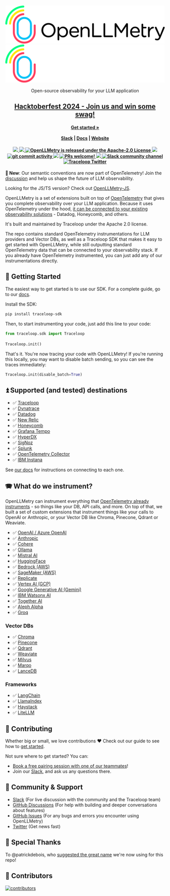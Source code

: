 <p align="center">
<a href="https://www.traceloop.com/openllmetry#gh-light-mode-only">
<img width="600" src="https://raw.githubusercontent.com/traceloop/openllmetry/main/img/logo-light.png">
</a>
<a href="https://www.traceloop.com/openllmetry#gh-dark-mode-only">
<img width="600" src="https://raw.githubusercontent.com/traceloop/openllmetry/main/img/logo-dark.png">
</a>
</p>
<p align="center">
  <p align="center">Open-source observability for your LLM application</p>
</p>
<h2 align="center">
  <a href="https://www.traceloop.com/devfest-ai-2024">Hacktoberfest 2024 - Join us and win some swag!</a>
</h2>
<h4 align="center">
    <a href="https://traceloop.com/docs/openllmetry/getting-started-python"><strong>Get started »</strong></a>
    <br />
    <br />
  <a href="https://traceloop.com/slack">Slack</a> |
  <a href="https://traceloop.com/docs/openllmetry/introduction">Docs</a> |
  <a href="https://www.traceloop.com/openllmetry">Website</a>
</h4>

<h4 align="center">
  <a href="https://github.com/traceloop/openllmetry/releases">
    <img src="https://img.shields.io/github/release/traceloop/openllmetry">
  </a>
  <a href="https://pepy.tech/project/opentelemetry-instrumentation-openai">
  <img src="https://static.pepy.tech/badge/opentelemetry-instrumentation-openai/month">
  </a>
   <a href="https://github.com/traceloop/openllmetry/blob/main/LICENSE">
    <img src="https://img.shields.io/badge/license-Apache 2.0-blue.svg" alt="OpenLLMetry is released under the Apache-2.0 License">
  </a>
  <a href="https://github.com/traceloop/openllmetry/actions/workflows/ci.yml">
  <img src="https://github.com/traceloop/openllmetry/actions/workflows/ci.yml/badge.svg">
  </a>
  <a href="https://github.com/traceloop/openllmetry/issues">
    <img src="https://img.shields.io/github/commit-activity/m/traceloop/openllmetry" alt="git commit activity" />
  </a>
  <a href="https://www.ycombinator.com/companies/traceloop"><img src="https://img.shields.io/website?color=%23f26522&down_message=Y%20Combinator&label=Backed&logo=ycombinator&style=flat-square&up_message=Y%20Combinator&url=https%3A%2F%2Fwww.ycombinator.com"></a>
  <a href="https://github.com/traceloop/openllmetry/blob/main/CONTRIBUTING.md">
    <img src="https://img.shields.io/badge/PRs-Welcome-brightgreen" alt="PRs welcome!" />
  </a>
  <a href="https://wiki.mutable.ai/traceloop/openllmetry">
    <img src="https://img.shields.io/badge/Auto_Wiki-Mutable.ai-blue" />
  </a>
  <a href="https://traceloop.com/slack">
    <img src="https://img.shields.io/badge/chat-on%20Slack-blueviolet" alt="Slack community channel" />
  </a>
  <a href="https://twitter.com/traceloopdev">
    <img src="https://img.shields.io/badge/follow-%40traceloopdev-1DA1F2?logo=twitter&style=social" alt="Traceloop Twitter" />
  </a>
</h4>

**🎉 New**:
Our semantic conventions are now part of OpenTelemetry! Join the [discussion](https://github.com/open-telemetry/community/blob/1c71595874e5d125ca92ec3b0e948c4325161c8a/projects/llm-semconv.md) and help us shape the future of LLM observability.

Looking for the JS/TS version? Check out [OpenLLMetry-JS](https://github.com/traceloop/openllmetry-js).

OpenLLMetry is a set of extensions built on top of [OpenTelemetry](https://opentelemetry.io/) that gives you complete observability over your LLM application. Because it uses OpenTelemetry under the hood, [it can be connected to your existing observability solutions](https://www.traceloop.com/docs/openllmetry/integrations/introduction) - Datadog, Honeycomb, and others.

It's built and maintained by Traceloop under the Apache 2.0 license.

The repo contains standard OpenTelemetry instrumentations for LLM providers and Vector DBs, as well as a Traceloop SDK that makes it easy to get started with OpenLLMetry, while still outputting standard OpenTelemetry data that can be connected to your observability stack.
If you already have OpenTelemetry instrumented, you can just add any of our instrumentations directly.

## 🚀 Getting Started

The easiest way to get started is to use our SDK.
For a complete guide, go to our [docs](https://traceloop.com/docs/openllmetry/getting-started-python).

Install the SDK:

```bash
pip install traceloop-sdk
```

Then, to start instrumenting your code, just add this line to your code:

```python
from traceloop.sdk import Traceloop

Traceloop.init()
```

That's it. You're now tracing your code with OpenLLMetry!
If you're running this locally, you may want to disable batch sending, so you can see the traces immediately:

```python
Traceloop.init(disable_batch=True)
```

## ⏫ Supported (and tested) destinations

- ✅ [Traceloop](https://www.traceloop.com/docs/openllmetry/integrations/traceloop)
- ✅ [Dynatrace](https://www.traceloop.com/docs/openllmetry/integrations/dynatrace)
- ✅ [Datadog](https://www.traceloop.com/docs/openllmetry/integrations/datadog)
- ✅ [New Relic](https://www.traceloop.com/docs/openllmetry/integrations/newrelic)
- ✅ [Honeycomb](https://www.traceloop.com/docs/openllmetry/integrations/honeycomb)
- ✅ [Grafana Tempo](https://www.traceloop.com/docs/openllmetry/integrations/grafana)
- ✅ [HyperDX](https://www.traceloop.com/docs/openllmetry/integrations/hyperdx)
- ✅ [SigNoz](https://www.traceloop.com/docs/openllmetry/integrations/signoz)
- ✅ [Splunk](https://www.traceloop.com/docs/openllmetry/integrations/splunk)
- ✅ [OpenTelemetry Collector](https://www.traceloop.com/docs/openllmetry/integrations/otel-collector)
- ✅ [IBM Instana](https://www.traceloop.com/docs/openllmetry/integrations/instana)

See [our docs](https://traceloop.com/docs/openllmetry/integrations/exporting) for instructions on connecting to each one.

## 🪗 What do we instrument?

OpenLLMetry can instrument everything that [OpenTelemetry already instruments](https://github.com/open-telemetry/opentelemetry-python-contrib/tree/main/instrumentation) - so things like your DB, API calls, and more. On top of that, we built a set of custom extensions that instrument things like your calls to OpenAI or Anthropic, or your Vector DB like Chroma, Pinecone, Qdrant or Weaviate.

- ✅ [OpenAI / Azure OpenAI](https://openai.com/)
- ✅ [Anthropic](https://www.anthropic.com/)
- ✅ [Cohere](https://cohere.com/)
- ✅ [Ollama](https://ollama.com/)
- ✅ [Mistral AI](https://mistral.ai/)
- ✅ [HuggingFace](https://huggingface.co/)
- ✅ [Bedrock (AWS)](https://aws.amazon.com/bedrock/)
- ✅ [SageMaker (AWS)](https://aws.amazon.com/sagemaker/)
- ✅ [Replicate](https://replicate.com/)
- ✅ [Vertex AI (GCP)](https://cloud.google.com/vertex-ai)
- ✅ [Google Generative AI (Gemini)](https://ai.google/)
- ✅ [IBM Watsonx AI](https://www.ibm.com/watsonx)
- ✅ [Together AI](https://together.xyz/)
- ✅ [Aleph Alpha](https://www.aleph-alpha.com/)
- ✅ [Groq](https://groq.com/)

### Vector DBs

- ✅ [Chroma](https://www.trychroma.com/)
- ✅ [Pinecone](https://www.pinecone.io/)
- ✅ [Qdrant](https://qdrant.tech/)
- ✅ [Weaviate](https://weaviate.io/)
- ✅ [Milvus](https://milvus.io/)
- ✅ [Marqo](https://marqo.ai/)
- ✅ [LanceDB](https://lancedb.com/)

### Frameworks

- ✅ [LangChain](https://python.langchain.com/docs/introduction/)
- ✅ [LlamaIndex](https://docs.llamaindex.ai/en/stable/module_guides/observability/observability.html#openllmetry)
- ✅ [Haystack](https://haystack.deepset.ai/integrations/traceloop)
- ✅ [LiteLLM](https://docs.litellm.ai/docs/observability/traceloop_integration)

## 🌱 Contributing

Whether big or small, we love contributions ❤️ Check out our guide to see how to [get started](https://traceloop.com/docs/openllmetry/contributing/overview).

Not sure where to get started? You can:

- [Book a free pairing session with one of our teammates](mailto:nir@traceloop.com?subject=Pairing%20session&body=I'd%20like%20to%20do%20a%20pairing%20session!)!
- Join our <a href="https://traceloop.com/slack">Slack</a>, and ask us any questions there.

## 💚 Community & Support

- [Slack](https://traceloop.com/slack) (For live discussion with the community and the Traceloop team)
- [GitHub Discussions](https://github.com/traceloop/openllmetry/discussions) (For help with building and deeper conversations about features)
- [GitHub Issues](https://github.com/traceloop/openllmetry/issues) (For any bugs and errors you encounter using OpenLLMetry)
- [Twitter](https://twitter.com/traceloopdev) (Get news fast)

## 🙏 Special Thanks

To @patrickdebois, who [suggested the great name](https://x.com/patrickdebois/status/1695518950715473991?s=46&t=zn2SOuJcSVq-Pe2Ysevzkg) we're now using for this repo!

## 💫 Contributors

<a href="https://github.com/traceloop/openllmetry/graphs/contributors">
  <img alt="contributors" src="https://contrib.rocks/image?repo=traceloop/openllmetry"/>
</a>

